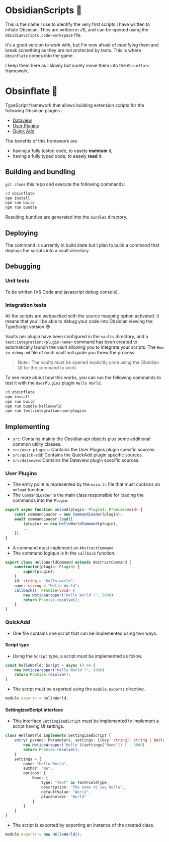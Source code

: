 # ObsidianScripts 📜

This is the name I use to identify the very first scripts I have written to inflate Obsidian.
They are written in JS, and can be opened using the `ObsidianScripts.code-workspace` file.

It's a good version to work with, but I'm now afraid of modifying them and break something as they are not protected by tests.
This is where `Obsinflate` comes into the game.

I keep them here as I slowly but surely move them into the `Obsinflate` framework.

# Obsinflate 🎈

TypeScript framework that allows building extension scripts for the following Obsidian plugins : 
- [Dataview](https://blacksmithgu.github.io/obsidian-dataview/)
- [User Plugins](https://github.com/mnowotnik/obsidian-user-plugins)
- [Quick Add](https://quickadd.obsidian.guide/docs/)

The benefits of this framework are
- having a fully tested code, to easely **maintain** it,
- having a fully typed code, to easely **read** it.

## Building and bundling

`git clone` this repo and execute the following commands:

``` sh
cd obsinflate
npm install
npm run build
npm run bundle
```

Resulting bundles are generated into the `bundles` directory.

## Deploying

The command is currently in build state but I plan to build a command that deploys the scripts into a vault directory.

## Debugging

### Unit tests

To be written (VS Code and javascript debug console).

### Integration tests

All the scripts are webpacked with the source mapping option activated. It means that you'll be able to debug your code into Obsidian viewing the TypeScript version :sunglasses:

Vaults per plugin have been configured in the `vaults` directory, and a `test:integration:<plugin-name>` command has been created to automatically launch the vault allowing you to integrate your scripts. The `How to debug.md` file of each vault will guide you threw the process.

> Note : The vaults must be opened explicitly once using the Obsidian UI for the command to work. 

To see more about how this works, you can run the following commands to test it with the `UserPlugins` plugin `Hello World`.

``` sh
cd obsinflate
npm install
npm run build
npm run bundle:helloworld
npm run test:integration:userplugins
```

## Implementing

- `src`: Contains mainly the Obsidian api objects plus some additional common utility classes.
- `src/user-plugins`: Contains the User Plugins plugin specific sources.
- `src/quick-add`: Contains the QuickAdd plugin specific sources.
- `src/dataview`: Contains the Dataview plugin specific sources.

### User Plugins

- The entry point is represented by the `main.ts` file that must contains an `onload` function. 
- The `CommandLoader` is the main class responsible for loading the commands into the `Plugin`.

``` typescript
export async function onload(plugin: Plugin): Promise<void> {
    const commandLoader = new CommandLoader(plugin);
    await commandLoader.load([
        (plugin) => new HelloWorldCommand(plugin),
        ...
    ]);
}
```

- A command must implement an `AbstractCommand`.
- The command logique is in the `callback` function.

``` typescript
export class HelloWorldCommand extends AbstractCommand {
    constructor(plugin: Plugin) {
        super(plugin);
    }
    id: string = "hello-world";
    name: string = "Hello World";
    callback(): Promise<void> {
        new NoticeWrapper("Hello World !", 5000)
        return Promise.resolve();
    }
}
```

### QuickAdd

- One file contains one script that can be implemented using two ways.

#### Script type

- Using the `Script` type, a script must be implemented as follow.

``` typescript
const helloWorld: Script = async () => {
    new NoticeWrapper("Hello World !", 5000)
    return Promise.resolve();
}
```

- The script must be exported using the `module.exports` directive.

``` typescript
module.exports = helloWorld;
```

#### SettingizedScript interface

- This interface `SettingizedScript` must be implemented to implement a script having UI settings.

``` typescript
class HelloWorld implements SettingizedScript {
    entry(_params: Parameters, settings: {[key: string]: string | boolean}): Promise<void> {
        new NoticeWrapper(`Hello ${settings["Name"]} !`, 5000)
        return Promise.resolve();
    }
    settings = {
        name: "Hello World",
        author: "me",
        options: {
            Name: {
                type: "text" as TextFieldType,
                description: "The name to say hello",
                defaultValue: "World",
                placeholder: "World"
            }
        }
    }
}
```

- The script is exported by exporting an instance of the created class.

``` typescript
module.exports = new HelloWorld();
```